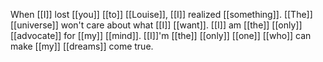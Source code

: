 When [[I]] lost [[you]] [[to]] [[Louise]], [[I]] realized [[something]]. [[The]] [[universe]] won't care about what [[I]] [[want]]. [[I]] am [[the]] [[only]] [[advocate]] for [[my]] [[mind]]. [[I]]'m [[the]] [[only]] [[one]] [[who]] can make [[my]] [[dreams]] come true.  